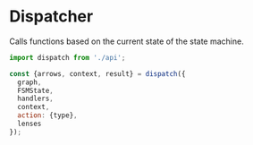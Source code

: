 # Dispatcher

Calls functions based on the current state of the state machine.

```javascript
import dispatch from './api';

const {arrows, context, result} = dispatch({
  graph,
  FSMState,
  handlers,
  context,
  action: {type},
  lenses
});
```
